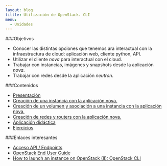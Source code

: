 ```yaml
---
layout: blog
tittle: Utilización de OpenStack. CLI
menu:
  - Unidades
---
```

###Objetivos

* Conocer las distintas opciones que tenemos ara interactual con la infraestructura de cloud: aplicación web, cliente python, API.
* Utilizar el cliente *nova* para interactual con el cloud.
* Trabajar con instancias, imágenes y snapshots desde la aplicación *nova*.
* Trabajar con redes desde la aplicación *neutron*.

###Contenidos

* [Presentación](presentacion)
* [Creación de una instancia con la aplicación nova.](instancia)
* [Creación de un volumen y asociación a una instancia con la aplicación nova.](volumen)
* [Creación de redes y routers con la aplicación nova.](red)
* [Aplicación didáctica](aula)
* [Ejercicios](ejercicios)

###Enlaces interesantes

* [Acceso API / Endpoints](https://docs.stackops.net/endpoints-plugin-es.html)
* [OpenStack End User Guide](http://docs.openstack.org/user-guide/content/index.html)
* [How to launch an instance on OpenStack (II): OpenStack CLI](http://albertomolina.wordpress.com/2013/11/20/how-to-launch-an-instance-on-openstack-ii-openstack-cli/)

